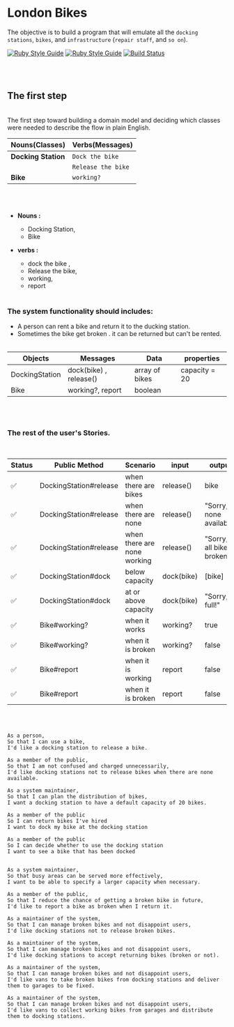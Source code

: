 # London Bikes

The objective is to build a program that will emulate all the `docking stations`, `bikes`, and `infrastructure` (`repair staff`, and `so on`).

[![Ruby Style Guide](https://img.shields.io/badge/code_style-rubocop-brightgreen.svg)](https://github.com/rubocop/rubocop)
[![Ruby Style Guide](https://img.shields.io/badge/code_style-community-brightgreen.svg)](https://rubystyle.guide)
[![Build Status](https://github.com/rspec/rspec-mocks/workflows/RSpec%20CI/badge.svg)](https://github.com/rspec/rspec-mocks/actions)

<br><br>

## The first step

<br>
The first step toward building a domain model and deciding which classes were needed to describe the flow in plain English.

| Nouns(Classes)      | Verbs(Messages)    |
| :------------------ | :----------------- |
| **Docking Station** | `Dock the bike`    |
|                     | `Release the bike` |
| **Bike**            | `working?`         |

<br><br>

- **Nouns :**

  - Docking Station,
  - Bike

- **verbs :**

  - dock the bike ,
  - Release the bike,
  - working,
  - report

  <br>

### The system functionality should includes:

- A person can rent a bike and return it to the ducking station.
- Sometimes the bike get broken . it can be returned but can't be rented.
  <br><br>

| **Objects**    | **Messages**           | **Data**       | **properties** |
| -------------- | ---------------------- | -------------- | -------------- |
| DockingStation | dock(bike) , release() | array of bikes | capacity = 20  |
| Bike           | working?, report       | boolean        |                |

<br><br>

### The rest of the user's Stories.

<br>

| **Status** | **Public Method**      | **Scenario**                | input      | output                    |
| ---------- | ---------------------- | --------------------------- | ---------- | ------------------------- |
| ✅         | DockingStation#release | when there are bikes        | release()  | bike                      |
| ✅         | DockingStation#release | when there are none         | release()  | "Sorry, none available"   |
| ✅         | DockingStation#release | when there are none working | release()  | "Sorry, all bikes broken" |
| ✅         | DockingStation#dock    | below capacity              | dock(bike) | [bike]                    |
| ✅         | DockingStation#dock    | at or above capacity        | dock(bike) | "Sorry, full!"            |
| ✅         | Bike#working?          | when it works               | working?   | true                      |
| ✅         | Bike#working?          | when it is broken           | working?   | false                     |
| ✅         | Bike#report            | when it is working          | report     | false                     |
| ✅         | Bike#report            | when it is broken           | report     | false                     |

<br><br>

```
As a person,
So that I can use a bike,
I'd like a docking station to release a bike.

As a member of the public,
So that I am not confused and charged unnecessarily,
I'd like docking stations not to release bikes when there are none available.

As a system maintainer,
So that I can plan the distribution of bikes,
I want a docking station to have a default capacity of 20 bikes.

As a member of the public
So I can return bikes I've hired
I want to dock my bike at the docking station

As a member of the public
So I can decide whether to use the docking station
I want to see a bike that has been docked


As a system maintainer,
So that busy areas can be served more effectively,
I want to be able to specify a larger capacity when necessary.

As a member of the public,
So that I reduce the chance of getting a broken bike in future,
I'd like to report a bike as broken when I return it.

As a maintainer of the system,
So that I can manage broken bikes and not disappoint users,
I'd like docking stations not to release broken bikes.

As a maintainer of the system,
So that I can manage broken bikes and not disappoint users,
I'd like docking stations to accept returning bikes (broken or not).

As a maintainer of the system,
So that I can manage broken bikes and not disappoint users,
I'd like vans to take broken bikes from docking stations and deliver them to garages to be fixed.

As a maintainer of the system,
So that I can manage broken bikes and not disappoint users,
I'd like vans to collect working bikes from garages and distribute them to docking stations.
```
